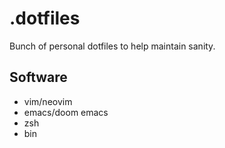 # .dotfiles
Bunch of personal dotfiles to help maintain sanity.

## Software
- vim/neovim
- emacs/doom emacs
- zsh
- bin

